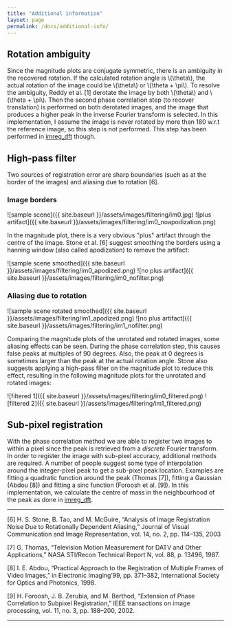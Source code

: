 ```yaml
---
title: "Additional information"
layout: page
permalink: /docs/additional-info/
---
```


## Rotation ambiguity
Since the magnitude plots are conjugate symmetric, there is an ambiguity in the recovered rotation.
If the calculated rotation angle is \\(\theta\\), the actual rotation of the image could be \\(\theta\\) or \\(\theta + \pi\\). To resolve the ambiguity, Reddy et al. [1] derotate the image by both \\(\theta\\) and \\(\theta + \pi\\). Then the second phase correlation step (to recover translation) is performed on both derotated images, and the image that produces a higher peak in the inverse Fourier transform is selected.
In this implementation, I assume the image is never rotated by more than 180 w.r.t the reference image, so this step is not performed. This step has been performed in [imreg_dft](https://github.com/matejak/imreg_dft) though.

## High-pass filter
Two sources of registration error are sharp boundaries (such as at the border of the images) and aliasing due to rotation [6]. 

### Image borders

![sample scene]({{ site.baseurl }}/assets/images/filtering/im0.jpg)
![plus artifact]({{ site.baseurl }}/assets/images/filtering/im0_noapodization.png)

In the magnitude plot, there is a very obvious "plus" artifact through the centre of the image. Stone et al. [6] suggest smoothing the borders using a hanning window (also called apodization) to remove the artifact:

![sample scene smoothed]({{ site.baseurl }}/assets/images/filtering/im0_apodized.png)
![no plus artifact]({{ site.baseurl }}/assets/images/filtering/im0_nofilter.png)

### Aliasing due to rotation

![sample scene rotated smoothed]({{ site.baseurl }}/assets/images/filtering/im1_apodized.png)
![no plus artifact]({{ site.baseurl }}/assets/images/filtering/im1_nofilter.png)

Comparing the magnitude plots of the unrotated and rotated images, some aliasing effects can be seen. During the phase correlation step, this causes false peaks at multiples of 90 degrees. Also, the peak at 0 degrees is sometimes larger than the peak at the actual rotation angle. Stone also suggests applying a high-pass filter on the magnitude plot to reduce this effect, resulting in the following magnitude plots for the unrotated and rotated images:


![filtered 1]({{ site.baseurl }}/assets/images/filtering/im0_filtered.png)
![filtered 2]({{ site.baseurl }}/assets/images/filtering/im1_filtered.png)

## Sub-pixel registration
With the phase correlation method we are able to register two images to within a pixel since the peak is retrieved from a *discrete* Fourier transform. In order to register the image with sub-pixel accuracy, additional methods are required. A number of people suggest some type of interpolation around the integer-pixel peak to get a sub-pixel peak location. Examples are fitting a quadratic function around the peak (Thomas [7]), fitting a Gaussian (Abdou [8]) and fitting a sinc function (Foroosh et al. [9]). In this implementation, we calculate the centre of mass in the neighbourhood of the peak as done in [imreg_dft](https://github.com/matejak/imreg_dft).

---

[6] H. S. Stone, B. Tao, and M. McGuire, “Analysis of Image Registration Noise Due to Rotationally Dependent Aliasing,” Journal of Visual Communication and Image Representation, vol. 14, no. 2, pp. 114–135, 2003

[7] G. Thomas, “Television Motion Measurement for DATV and Other Applications,” NASA STI/Recon Technical Report N, vol. 88, p. 13496, 1987.

[8] I. E. Abdou, “Practical Approach to the Registration of Multiple Frames of Video Images,” in Electronic Imaging’99, pp. 371–382, International Society for Optics and Photonics, 1998.

[9] H. Foroosh, J. B. Zerubia, and M. Berthod, “Extension of Phase Correlation to Subpixel Registration,” IEEE transactions on image processing, vol. 11, no. 3, pp. 188–200, 2002.

---
